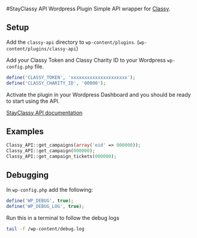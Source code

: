 #StayClassy API Wordpress Plugin
Simple API wrapper for [Classy](https://www.classy.org).

## Setup 
Add the `classy-api` directory to `wp-content/plugins`. (`wp-content/plugins/classy-api`)

Add your Classy Token and Classy Charity ID to your Wordpress `wp-config.php` file.

```php
define('CLASSY_TOKEN', 'xxxxxxxxxxxxxxxxxxxxx');
define('CLASSY_CHARITY_ID', '00000');
```

Activate the plugin in your Wordpress Dashboard and you should be ready to start using the API.

[StayClassy API documentation](http://go.stayclassy.org/hs-fs/hub/190333/file-1586506388-pdf/StayClassy_API_v1.1_FINAL_%281%29.pdf)

## Examples

```php
Classy_API::get_campaigns(array('eid' => 000000));
Classy_API::get_campaign(000000);
Classy_API::get_campaign_tickets(000000);
```

## Debugging
In `wp-config.php` add the following: 

```php
define('WP_DEBUG', true);
define('WP_DEBUG_LOG', true);
```

Run this in a terminal to follow the debug logs
```sh
tail -f /wp-content/debug.log
```